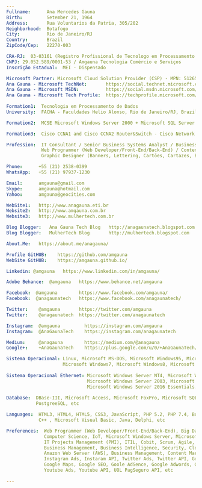 ```yaml
---
Fullname:      Ana Mercedes Gauna
Birth:         Setember 21, 1964
Address:       Rua Voluntarios da Patria, 305/202
Neighborhood:  Botafogo
City:          Rio de Janeiro/RJ
Country:       Brazil
ZipCode/Cep:   22270-003

CRA-RJ:  03-03161 (Registro Profissional de Tecnologo em Processamento de Dados)
CNPJ: 29.052.589/0001-53 / Amgauna Tecnologia Comércio e Serviços 
Inscrição Estadual:  MEI - Dispensado

Microsoft Partner: Microsoft Cloud Solution Provider (CSP) - MPN: 5126593
Ana Gauna - Microsoft TechNet:       https://social.technet.microsoft.com/profile/ana%20gauna/
Ana Gauna - Microsoft MSDN:          https://social.msdn.microsoft.com/profile/ana%20gauna/
Ana Gauna - Microsoft Tech Profile:  https://techprofile.microsoft.com/pt-br/amgauna
 
Formation1:  Tecnologia em Processamento de Dados 
University:  FACHA - Faculdades Helio Alonso, Rio de Janeiro/RJ, Brazil (concluido em 2003)

Formation2:  MCSE Microsoft Windows Server 2000 + Microsoft SQL Server + TCP/IP (concluido em 2001)

Formation3:  Cisco CCNA1 and Cisco CCNA2 Router&Switch - Cisco Network Academy (concluido em 2008)

Profession:  IT Consultant / Senior Business Systems Analyst / Business Project Management
             Web Programmer (Web Developer/Front-End/Back-End) / Content Marketing / Google SEO
             Graphic Designer (Banners, Lettering, Cartões, Cartazes, Edição e Redimencionamento de imagens) 

Phone:      +55 (21) 2538-0399 
WhatsApp:   +55 (21) 97937-1230

Email:      amgauna@gmail.com
Skype:      amgauna@hotmail.com
Yahoo:      amgauna@geocities.com

WebSite1:   http://www.anagauna.eti.br
Website2:   http://www.amgauna.com.br
Website3:   http://www.mulhertech.com.br

Blog Blogger:   Ana Gauna Tech Blog   http://anagaunatech.blogspot.com
Blog Blogger:   MulherTech Blog       http://mulhertech.blogspot.com

About.Me:   https://about.me/anagauna/

Profile GitHUB:    https://github.com/amgauna
WebSite GitHUB:    https://amgauna.github.io/

Linkedin: @amgauna   https://www.linkedin.com/in/amgauna/

Adobe Behance:  @amgauna   https://www.behance.net/amgauna

Facebook:  @amgauna        https://www.facebook.com/amgauna/
Facebook:  @anagaunatech   https://www.facebook.com/anagaunatech/

Twitter:    @amgauna       https://twitter.com/amgauna
Twitter:    @anagaunatech  https://twitter.com/anagaunatech

Instagram:  @amgauna         https://instagram.com/amgauna
Instagram:  @AnaGaunaTech    https://instagram.com/anagaunatech

Medium:     @anagauna        https://medium.com/@anagauna
Google+:    +AnaGaunaTech    https://plus.google.com/u/0/+AnaGaunaTech/posts

Sistema Operacional: Linux, Microsoft MS-DOS, Microsoft Windows95, Microsoft Windows98, Microsoft WindowsXP, 
                     Microsoft Windows7, Microsoft Windows8, Microsoft Windows10
                     
Sistema Operacional Ethernet: Microsoft Windows Server NT4, Microsoft Windows Server 2000, 
                              Microsoft Windows Server 2003, Microsoft Windows Server 2012 Essentials, 
                              Microsoft Windows Server 2016 Essentials.
                              
Database:  DBase-III, Microsoft Access, Microsoft FoxPro, Microsoft SQL Server, Oracle MySQL, MariaDB, 
           PostgreeSQL, etc 

Languages:  HTML3, HTML4, HTML5, CSS3, JavaScript, PHP 5.2, PHP 7.4, Bootstrap 3.3.7, Bootstrap 4.1.3,
            C++ , Microsoft Visual Basic, Java, Delphi, etc

Preferences:  Web Programmer (Web Developer/Front-End/Back-End), Big Data, Data Analytics, Data Science, 
              Computer Science, IoT, Microsoft Windows Server, Microsoft SQL Server, TCP/IP (IPv4/IPv6/DNS), 
              IT Projects Management (PMI), ITIL, Cobit, Scrum, Agile, IT Consultant, Information Technology, 
              Business Management, Business Intelligence, Security, Cloud Computing, Microsoft Azure, 
              Amazon Web Server (AWS), Business Management, Content Marketing, Facebook Ads, Facebook API, 
              Instagram Ads, Instaram API, Twitter Ads, Twitter API, Google Ads, Google API, Google Developers, 
              Google Maps, Google SEO, Goole AdSence, Google Adwords, Goole Analytics, Google Webmasters, 
              Youtube Ads, Youtube API, UOL PagSeguro API, etc
              
---
```

